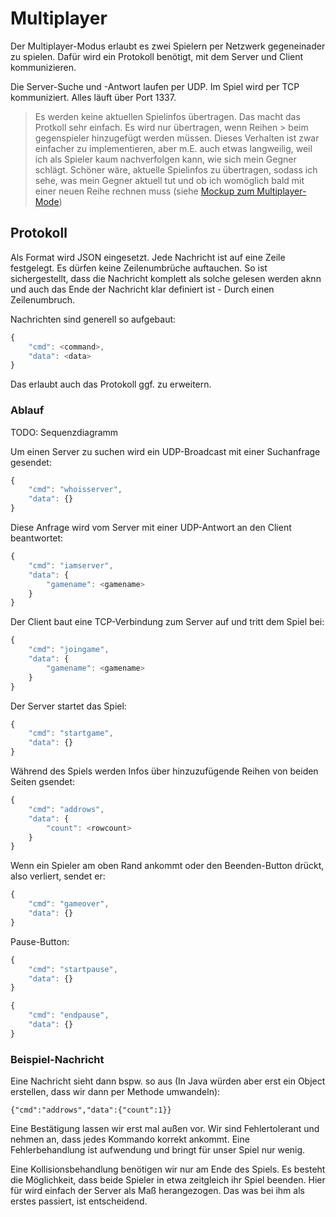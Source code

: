 # Multiplayer

Der Multiplayer-Modus erlaubt es zwei Spielern per Netzwerk gegeneinader zu spielen. Dafür wird ein Protokoll benötigt, mit dem Server und Client kommunizieren.

Die Server-Suche und -Antwort laufen per UDP. Im Spiel wird per TCP kommuniziert. Alles läuft über Port 1337.

> Es werden keine aktuellen Spielinfos übertragen. Das macht das Protkoll sehr einfach. 
> Es wird nur übertragen, wenn Reihen > beim gegenspieler hinzugefügt werden müssen.
Dieses Verhalten ist zwar einfacher zu implementieren, aber m.E. auch etwas langweilig, weil ich als Spieler kaum nachverfolgen kann, wie sich mein Gegner schlägt. Schöner wäre, aktuelle Spielinfos zu übertragen, sodass ich sehe, was mein Gegner aktuell tut und ob ich womöglich bald mit einer neuen Reihe rechnen muss (siehe [Mockup zum Multiplayer-Mode](mockup/Multiplayer_Game_Mockup.png))

## Protokoll

Als Format wird JSON eingesetzt. Jede Nachricht ist auf eine Zeile festgelegt. Es dürfen keine Zeilenumbrüche auftauchen. So ist sichergestellt, dass die Nachricht komplett als solche gelesen werden aknn und auch das Ende der Nachricht klar definiert ist - Durch einen Zeilenumbruch.

Nachrichten sind generell so aufgebaut:

```javascript
{
    "cmd": <command>,
    "data": <data>
}
```
Das erlaubt auch das Protokoll ggf. zu erweitern.

### Ablauf

TODO: Sequenzdiagramm

Um einen Server zu suchen wird ein UDP-Broadcast mit einer Suchanfrage gesendet:

```javascript
{
    "cmd": "whoisserver",
    "data": {}
}
```

Diese Anfrage wird vom Server mit einer UDP-Antwort an den Client beantwortet:

```javascript
{
    "cmd": "iamserver",
    "data": {
    	"gamename": <gamename>
    }
}
```

Der Client baut eine TCP-Verbindung zum Server auf und tritt dem Spiel bei:

```javascript
{
    "cmd": "joingame",
    "data": {
    	"gamename": <gamename>
    }
}
```

Der Server startet das Spiel:

```javascript
{
    "cmd": "startgame",
    "data": {}
}
```

Während des Spiels werden Infos über hinzuzufügende Reihen von beiden Seiten gsendet:

```javascript
{
    "cmd": "addrows",
    "data": {
    	"count": <rowcount>
    }
}
```

Wenn ein Spieler am oben Rand ankommt oder den Beenden-Button drückt, also verliert, sendet er:

```javascript
{
    "cmd": "gameover",
    "data": {}
}
```

Pause-Button:

```javascript
{
    "cmd": "startpause",
    "data": {}
}
```

```javascript
{
    "cmd": "endpause",
    "data": {}
}
```

### Beispiel-Nachricht

Eine Nachricht sieht dann bspw. so aus (In Java würden aber erst ein Object erstellen, dass wir dann per Methode umwandeln):

```
{"cmd":"addrows","data":{"count":1}}
```

Eine Bestätigung lassen wir erst mal außen vor. Wir sind Fehlertolerant und nehmen an, dass jedes Kommando korrekt ankommt. Eine Fehlerbehandlung ist aufwendung und bringt für unser Spiel nur wenig. 

Eine Kollisionsbehandlung benötigen wir nur am Ende des Spiels. Es besteht die Möglichkeit, dass beide Spieler in etwa zeitgleich ihr Spiel beenden. Hier für wird einfach der Server als Maß herangezogen. Das was bei ihm als erstes passiert, ist entscheidend.
